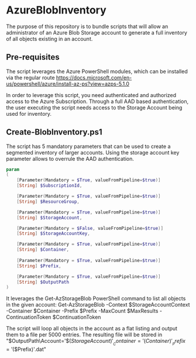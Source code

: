# AzureBlobInventory

The purpose of this repository is to bundle scripts that will allow an administrator of an Azure Blob Storage account to generate a full inventory of all objects existing in an account.

## Pre-requisites

The script leverages the Azure PowerShell modules, which can be installed via the regular route
https://docs.microsoft.com/en-us/powershell/azure/install-az-ps?view=azps-5.1.0

In order to leverage this script, you need authenticated and authorized access to the Azure Subscription.
Through a full AAD based authentication, the user executing the script needs access to the Storage Account being used for inventory.

## Create-BlobInventory.ps1

The script has 5 mandatory parameters that can be used to create a segmented inventory of larger accounts.
Using the storage account key parameter allows to overrule the AAD authentication.

```powershell
param
(
    [Parameter(Mandatory = $True, valueFromPipeline=$true)]
    [String] $SubscriptionId,

    [Parameter(Mandatory = $True, valueFromPipeline=$true)]
    [String] $ResourceGroup,

    [Parameter(Mandatory = $True, valueFromPipeline=$true)]
    [String] $StorageAccount,

    [Parameter(Mandatory = $False, valueFromPipeline=$true)]
    [String] $StorageAccountKey,

    [Parameter(Mandatory = $True, valueFromPipeline=$true)]
    [String] $Container,
    
    [Parameter(Mandatory = $True, valueFromPipeline=$true)]
    [String] $Prefix,

    [Parameter(Mandatory = $True, valueFromPipeline=$true)]
    [String] $OutputPath
)
```

It leverages the Get-AzStorageBlob PowerShell command to list all objects in the given account:
Get-AzStorageBlob -Context $StorageAccountContext -Container $Container -Prefix $Prefix -MaxCount $MaxResults -ContinuationToken $ContinuationToken

The script will loop all objects in the account as a flat listing and output them to a file per 5000 entries.
The resulting file will be stored in "$OutputPath\Account='$($StorageAccount)'__Container='$($Container)'__Prefix='$($Prefix)'.dat"